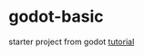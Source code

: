 # godot-basic
starter project from godot [tutorial](https://docs.godotengine.org/en/stable/getting_started/step_by_step/your_first_game.html)
